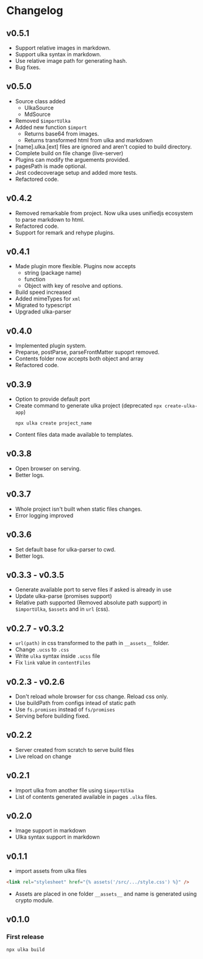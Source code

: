 # Changelog

## v0.5.1

- Support relative images in markdown.
- Support ulka syntax in markdown.
- Use relative image path for generating hash.
- Bug fixes.

## v0.5.0

- Source class added
  - UlkaSource
  - MdSource
- Removed `$importUlka`
- Added new function `$import`
  - Returns base64 from images.
  - Returns transformed html from ulka and markdown
- [name].ulka.[ext] files are ignored and aren't copied to build directory.
- Complete build on file change (live-server)
- Plugins can modify the arguements provided.
- pagesPath is made optional.
- Jest codecoverage setup and added more tests.
- Refactored code.

## v0.4.2

- Removed remarkable from project. Now ulka uses unifiedjs ecosystem to parse markdown to html.
- Refactored code.
- Support for remark and rehype plugins.

## v0.4.1

- Made plugin more flexible. Plugins now accepts
  - string (package name)
  - function
  - Object with key of resolve and options.
- Build speed increased
- Added mimeTypes for `xml`
- Migrated to typescript
- Upgraded ulka-parser

## v0.4.0

- Implemented plugin system.
- Preparse, postParse, parseFrontMatter supoprt removed.
- Contents folder now accepts both object and array
- Refactored code.

## v0.3.9

- Option to provide default port
- Create command to generate ulka project (deprecated `npx create-ulka-app`)
  ```
  npx ulka create project_name
  ```
- Content files data made available to templates.

## v0.3.8

- Open browser on serving.
- Better logs.

## v0.3.7

- Whole project isn't built when static files changes.
- Error logging improved

## v0.3.6

- Set default base for ulka-parser to cwd.
- Better logs.

## v0.3.3 - v0.3.5

- Generate available port to serve files if asked is already in use
- Update ulka-parse (promises support)
- Relative path supported (Removed absolute path support) in `$importUlka`, `$assets` and in `url` (css).

## v0.2.7 - v0.3.2

- `url(path)` in css transformed to the path in `__assets__` folder.
- Change `.ucss` to `.css`
- Write `ulka` syntax inside `.ucss` file
- Fix `link` value in `contentFiles`

## v0.2.3 - v0.2.6

- Don't reload whole browser for css change. Reload css only.
- Use buildPath from configs intead of static path
- Use `fs.promises` instead of `fs/promises`
- Serving before building fixed.

## v0.2.2

- Server created from scratch to serve build files
- Live reload on change

## v0.2.1

- Import ulka from another file using `$importUlka`
- List of contents generated available in pages `.ulka` files.

## v0.2.0

- Image support in markdown
- Ulka syntax support in markdown

## v0.1.1

- import assets from ulka files

```html
<link rel="stylesheet" href="{% assets('/src/.../style.css') %}" />
```

- Assets are placed in one folder `__assets__` and name is generated using crypto module.

## v0.1.0

### First release

```
npx ulka build
```
